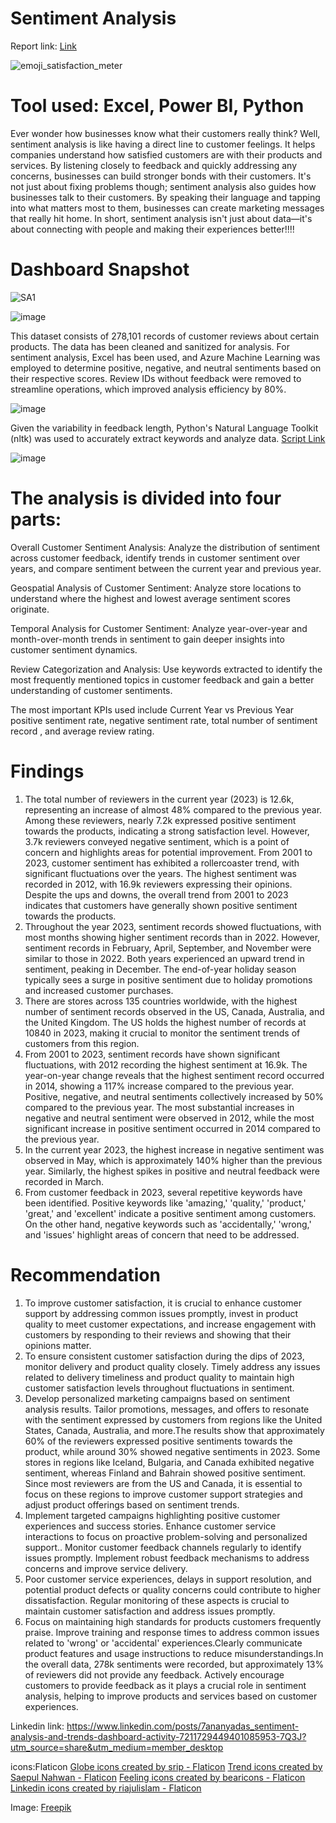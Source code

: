 # Sentiment Analysis

Report link: <a href="https://app.powerbi.com/view?r=eyJrIjoiMDM1NmFhMTAtOWJiMC00ZWUyLTkyMWItYWVmNjNlMDFjOTU5IiwidCI6ImRmODY3OWNkLWE4MGUtNDVkOC05OWFjLWM4M2VkN2ZmOTVhMCJ9" target="_blank">Link</a>


![emoji_satisfaction_meter](https://github.com/Ananyad7/Sentiment-Analysis/assets/164981636/1d591d9e-f28a-4197-acfc-1c0eb7e861a5)


# Tool used: Excel, Power BI, Python

Ever wonder how businesses know what their customers really think? Well, sentiment analysis is like having a direct line to customer feelings. It helps companies understand how satisfied customers are with their products and services. By listening closely to feedback and quickly addressing any concerns, businesses can build stronger bonds with their customers. It's not just about fixing problems though; sentiment analysis also guides how businesses talk to their customers. By speaking their language and tapping into what matters most to them, businesses can create marketing messages that really hit home. In short, sentiment analysis isn't just about data—it's about connecting with people and making their experiences better!!!!


# Dashboard Snapshot
![SA1](https://github.com/Ananyad7/Sentiment-Analysis/assets/164981636/80b50ff4-c75b-4f9d-9a03-eeece45bc7aa)


![image](https://github.com/Ananyad7/Sentiment-Analysis/assets/164981636/50479574-9f0f-42a6-8de3-883e84a1e9c7)

This dataset consists of 278,101 records of customer reviews about certain products. The data has been cleaned and sanitized for analysis. For sentiment analysis, Excel has been used, and Azure Machine Learning was employed to determine positive, negative, and neutral sentiments based on their respective scores. Review IDs without feedback were removed to streamline operations, which improved analysis efficiency by 80%.

![image](https://github.com/Ananyad7/Sentiment-Analysis/assets/164981636/332d9296-ce9a-407b-adc5-66df4c20358d)

Given the variability in feedback length, Python's Natural Language Toolkit (nltk) was used to accurately extract keywords and analyze data.
<a href="https://github.com/Ananyad7/Sentiment-Analysis/blob/main/Keywords_extraction.ipynb" target="_blank">Script Link</a>


![image](https://github.com/Ananyad7/Sentiment-Analysis/assets/164981636/3be7723f-479b-42ab-9141-433153656448)


# The analysis is divided into four parts:

Overall Customer Sentiment Analysis: Analyze the distribution of sentiment across customer feedback, identify trends in customer sentiment over years, and compare sentiment between the current year and previous year.

Geospatial Analysis of Customer Sentiment: Analyze store locations to understand where the highest and lowest average sentiment scores originate.

Temporal Analysis for Customer Sentiment: Analyze year-over-year and month-over-month trends in sentiment to gain deeper insights into customer sentiment dynamics.

Review Categorization and Analysis: Use keywords extracted to identify the most frequently mentioned topics in customer feedback and gain a better understanding of customer sentiments.

The most important KPIs used include Current Year vs Previous Year positive sentiment rate, negative sentiment rate, total number of sentiment record , and average review rating.


# Findings 
1. The total number of reviewers in the current year (2023) is 12.6k, representing an increase of almost 48% compared to the previous year. Among these reviewers, nearly 7.2k expressed positive sentiment towards the products, indicating a strong satisfaction level. However, 3.7k reviewers conveyed negative sentiment, which is a point of concern and highlights areas for potential improvement. From 2001 to 2023, customer sentiment has exhibited a rollercoaster trend, with significant fluctuations over the years. The highest sentiment was recorded in 2012, with 16.9k reviewers expressing their opinions. Despite the ups and downs, the overall trend from 2001 to 2023 indicates that customers have generally shown positive sentiment towards the products.
2. Throughout the year 2023, sentiment records showed fluctuations, with most months showing higher sentiment records than in 2022. However, sentiment records in February, April, September, and November were similar to those in 2022. Both years experienced an upward trend in sentiment, peaking in December. The end-of-year holiday season typically sees a surge in positive sentiment due to holiday promotions and increased customer purchases.
3. There are stores across 135 countries worldwide, with the highest number of sentiment records observed in the US, Canada, Australia, and the United Kingdom. The US holds the highest number of records at 10840  in 2023, making it crucial to monitor the sentiment trends of customers from this region.
4. From 2001 to 2023, sentiment records have shown significant fluctuations, with 2012 recording the highest sentiment at 16.9k. The year-on-year change reveals that the highest sentiment record occurred in 2014, showing a 117% increase compared to the previous year. Positive, negative, and neutral sentiments collectively increased by 50% compared to the previous year. The most substantial increases in negative and neutral sentiment were observed in 2012, while the most significant increase in positive sentiment occurred in 2014 compared to the previous year.
5. In the current year 2023, the highest increase in negative sentiment was observed in May, which is approximately 140% higher than the previous year. Similarly, the highest spikes in positive and neutral feedback were recorded in March.
6. From customer feedback in 2023, several repetitive keywords have been identified. Positive keywords like 'amazing,' 'quality,' 'product,' 'great,' and 'excellent' indicate a positive sentiment among customers. On the other hand, negative keywords such as 'accidentally,' 'wrong,' and 'issues' highlight areas of concern that need to be addressed.




# Recommendation
1. To improve customer satisfaction, it is crucial to enhance customer support by addressing common issues promptly, invest in product quality to meet customer expectations, and increase engagement with customers by responding to their reviews and showing that their opinions matter.
2. To ensure consistent customer satisfaction during the dips of 2023, monitor delivery and product quality closely. Timely address any issues related to delivery timeliness and product quality to maintain high customer satisfaction levels throughout fluctuations in sentiment.
3. Develop personalized marketing campaigns based on sentiment analysis results. Tailor promotions, messages, and offers to resonate with the sentiment expressed by customers from regions like the United States, Canada, Australia, and more.The results show that approximately 60% of the reviewers expressed positive sentiments towards the product, while around 30% showed negative sentiments in 2023. Some stores in regions like Iceland, Bulgaria, and Canada exhibited negative sentiment, whereas Finland and Bahrain showed positive sentiment. Since most reviewers are from the US and Canada, it is essential to focus on these regions to improve customer support strategies and adjust product offerings based on sentiment trends.
4. Implement targeted campaigns highlighting positive customer experiences and success stories. Enhance customer service interactions to focus on proactive problem-solving and personalized support.. Monitor customer feedback channels regularly to identify issues promptly. Implement robust feedback mechanisms to address concerns and improve service delivery.
5. Poor customer service experiences, delays in support resolution, and potential product defects or quality concerns could contribute to higher dissatisfaction. Regular monitoring of these aspects is crucial to maintain customer satisfaction and address issues promptly.
6. Focus on maintaining high standards for products customers frequently praise. Improve training and response times to address common issues related to 'wrong' or 'accidental' experiences.Clearly communicate product features and usage instructions to reduce misunderstandings.In the overall data, 278k sentiments were recorded, but approximately 13% of reviewers did not provide any feedback. Actively encourage customers to provide feedback as it plays a crucial role in sentiment analysis, helping to improve products and services based on customer experiences.

Linkedin link: https://www.linkedin.com/posts/7ananyadas_sentiment-analysis-and-trends-dashboard-activity-7211729449401085953-7Q3J?utm_source=share&utm_medium=member_desktop

icons:Flaticon
<a href="https://www.flaticon.com/free-icons/globe" title="globe icons">Globe icons created by srip - Flaticon</a>
<a href="https://www.flaticon.com/free-icons/trend" title="trend icons">Trend icons created by Saepul Nahwan - Flaticon</a>
<a href="https://www.flaticon.com/free-icons/feeling" title="feeling icons">Feeling icons created by bearicons - Flaticon</a>
<a href="https://www.flaticon.com/free-icons/linkedin" title="linkedin icons">Linkedin icons created by riajulislam - Flaticon</a>

Image: <a href="https://www.freepik.com/free-vector/emoji-satisfaction-meter-small_44156211.htm#query=sentiment%20analysis&position=4&from_view=keyword&track=ais_user&uuid=b8137c23-ba84-4fb3-a9b8-9a18321d7c1a">Freepik</a>
